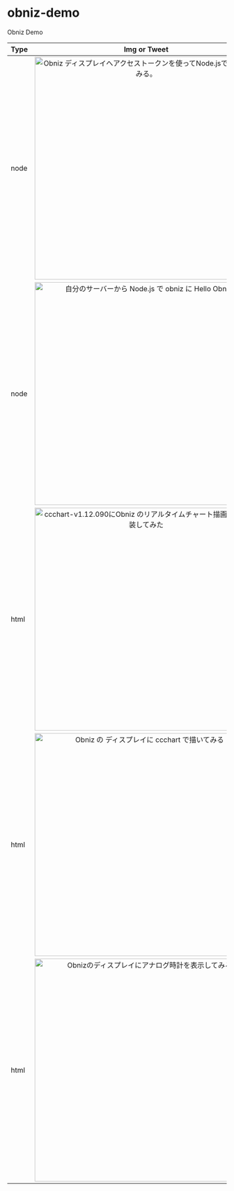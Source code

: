 # obniz-demo
Obniz Demo



| Type | Img or Tweet | Links |
|:---|:---:|:---|
|node|<a href="https://twitter.com/toshirot/status/1008394524152852480" target="tweet"><img width=512 src="https://ccchart.org/test/obniz/img/private.jpg"  title="Obniz ディスプレイへアクセストークンを使ってNode.jsで表示してみる。"></a>|Obniz ディスプレイへアクセストークンを使ってNode.jsで表示してみる<br><br>Github: https://github.com/toshirot/obniz-demo/tree/master/demo-node/hello<br>Qiita: https://qiita.com/toshirot/items/37d2a37ea1d33893957f|
|node|<img width=512 src="https://pbs.twimg.com/media/Df0y3GNUcAALs1M.jpg"  title="自分のサーバーから Node.js で obniz に Hello Obniz!">|自分のサーバーから Node.js で obniz に Hello Obniz!<br><br>Github: https://github.com/toshirot/obniz-demo/tree/master/demo-node/hello<br>Qiita: https://qiita.com/toshirot/items/0222ef1f494b21060134|
|html|<a href="https://twitter.com/toshirot/status/1006487050692935680" target="tweet"><img width=512 src="https://ccchart.org/test/obniz/img/ccchart-ws.png"  title="ccchart-v1.12.090にObniz のリアルタイムチャート描画を暫定実装してみた"></a>|ccchart-v1.12.090にObniz のリアルタイムチャート描画を暫定実装してみた<br><br>Github: https://github.com/toshirot/obniz-demo/tree/master/demo-html/ccchart-realtime<br>Qiita: https://qiita.com/toshirot/items/01afe0352aac9bbb6797|
|html|<img width=512 src="https://pbs.twimg.com/media/DfV5l8wV4AA4rYr.jpg" title="Obniz の ディスプレイに ccchart で描いてみる">| Obniz の ディスプレイに ccchart で描いてみる<br><br>Github: https://github.com/toshirot/obniz-demo/tree/master/demo-html/ccchart-static <br>Qiita: https://qiita.com/toshirot/items/ca8d4d3748ef55c4b912|
|html|<a href="https://twitter.com/toshirot/status/1007616802862460929" target="tweet"><img width=512 src="https://ccchart.org/test/obniz/img/clock1.png"  title="Obnizのディスプレイにアナログ時計を表示してみる"></a>|Obnizのディスプレイにアナログ時計を表示してみる<br><br>Github: https://github.com/toshirot/obniz-demo/tree/master/demo-html/canvas-clock<br>Qiita: https://qiita.com/toshirot/items/43527d63d5a1b9bd8032|




